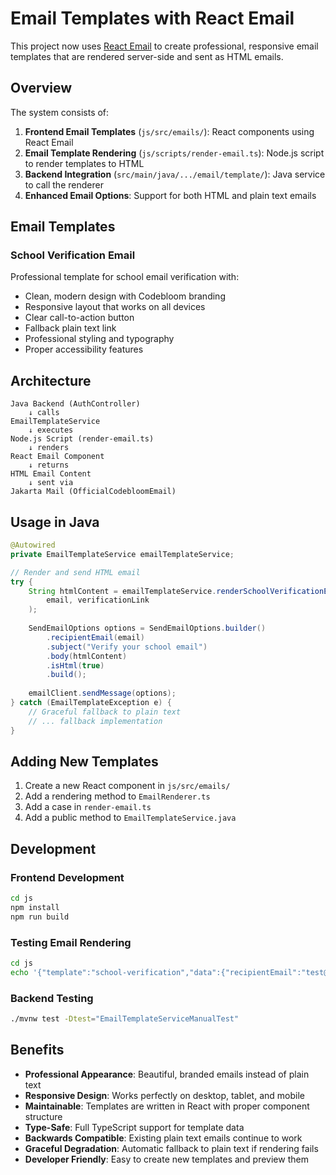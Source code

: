 # Email Templates with React Email

This project now uses [React Email](https://react.email/) to create professional, responsive email templates that are rendered server-side and sent as HTML emails.

## Overview

The system consists of:

1. **Frontend Email Templates** (`js/src/emails/`): React components using React Email
2. **Email Template Rendering** (`js/scripts/render-email.ts`): Node.js script to render templates to HTML
3. **Backend Integration** (`src/main/java/.../email/template/`): Java service to call the renderer
4. **Enhanced Email Options**: Support for both HTML and plain text emails

## Email Templates

### School Verification Email

Professional template for school email verification with:
- Clean, modern design with Codebloom branding
- Responsive layout that works on all devices
- Clear call-to-action button
- Fallback plain text link
- Professional styling and typography
- Proper accessibility features

## Architecture

```
Java Backend (AuthController)
    ↓ calls
EmailTemplateService
    ↓ executes
Node.js Script (render-email.ts)
    ↓ renders
React Email Component
    ↓ returns
HTML Email Content
    ↓ sent via
Jakarta Mail (OfficialCodebloomEmail)
```

## Usage in Java

```java
@Autowired
private EmailTemplateService emailTemplateService;

// Render and send HTML email
try {
    String htmlContent = emailTemplateService.renderSchoolVerificationEmail(
        email, verificationLink
    );
    
    SendEmailOptions options = SendEmailOptions.builder()
        .recipientEmail(email)
        .subject("Verify your school email")
        .body(htmlContent)
        .isHtml(true)
        .build();
        
    emailClient.sendMessage(options);
} catch (EmailTemplateException e) {
    // Graceful fallback to plain text
    // ... fallback implementation
}
```

## Adding New Templates

1. Create a new React component in `js/src/emails/`
2. Add a rendering method to `EmailRenderer.ts`
3. Add a case in `render-email.ts`
4. Add a public method to `EmailTemplateService.java`

## Development

### Frontend Development
```bash
cd js
npm install
npm run build
```

### Testing Email Rendering
```bash
cd js
echo '{"template":"school-verification","data":{"recipientEmail":"test@example.com","verificationLink":"http://localhost:8080/verify?token=abc"}}' | npx tsx scripts/render-email.ts
```

### Backend Testing
```bash
./mvnw test -Dtest="EmailTemplateServiceManualTest"
```

## Benefits

- **Professional Appearance**: Beautiful, branded emails instead of plain text
- **Responsive Design**: Works perfectly on desktop, tablet, and mobile
- **Maintainable**: Templates are written in React with proper component structure
- **Type-Safe**: Full TypeScript support for template data
- **Backwards Compatible**: Existing plain text emails continue to work
- **Graceful Degradation**: Automatic fallback to plain text if rendering fails
- **Developer Friendly**: Easy to create new templates and preview them